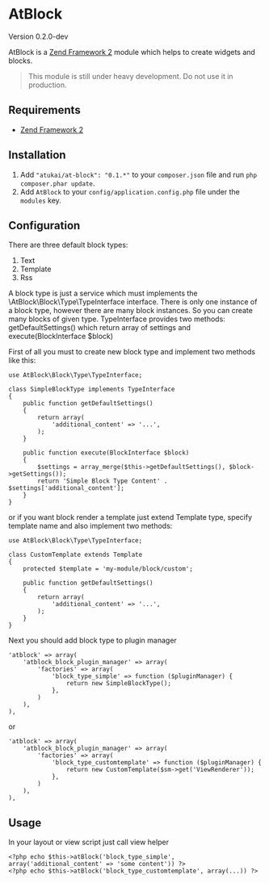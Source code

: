 # AtBlock

Version 0.2.0-dev

AtBlock is a [Zend Framework 2](http://framework.zend.com) module which helps to create widgets and blocks.

>This module is still under heavy development. Do not use it in production.

## Requirements

* [Zend Framework 2](https://github.com/zendframework/zf2)

## Installation

 1. Add `"atukai/at-block": "0.1.*"` to your `composer.json` file and run `php composer.phar update`.
 2. Add `AtBlock` to your `config/application.config.php` file under the `modules` key.

## Configuration

There are three default block types:

1. Text
2. Template
3. Rss

A block type is just a service which must implements the \AtBlock\Block\Type\TypeInterface interface.
There is only one instance of a block type, however there are many block instances. So you can create many blocks of
given type. TypeInterface provides two methods: getDefaultSettings() which return array of settings and
execute(BlockInterface $block)

First of all you must to create new block type and implement two methods like this:

```
use AtBlock\Block\Type\TypeInterface;

class SimpleBlockType implements TypeInterface
{
    public function getDefaultSettings()
    {
        return array(
            'additional_content' => '...',
        );
    }

    public function execute(BlockInterface $block)
    {
        $settings = array_merge($this->getDefaultSettings(), $block->getSettings());
        return 'Simple Block Type Content' . $settings['additional_content'];
    }
}
```

or if you want block render a template just extend Template type, specify template name and
also implement two methods:

```
use AtBlock\Block\Type\TypeInterface;

class CustomTemplate extends Template
{
    protected $template = 'my-module/block/custom';

    public function getDefaultSettings()
    {
        return array(
            'additional_content' => '...',
        );
    }
}
```

Next you should add block type to plugin manager

```
'atblock' => array(
    'atblock_block_plugin_manager' => array(
        'factories' => array(
            'block_type_simple' => function ($pluginManager) {
                return new SimpleBlockType();
            },
        )
    ),
),
```

or

```
'atblock' => array(
    'atblock_block_plugin_manager' => array(
        'factories' => array(
            'block_type_customtemplate' => function ($pluginManager) {
                return new CustomTemplate($sm->get('ViewRenderer'));
            },
        )
    ),
),
```

## Usage

In your layout or view script just call view helper

```
<?php echo $this->atBlock('block_type_simple', array('additional_content' => 'some content')) ?>
<?php echo $this->atBlock('block_type_customtemplate', array(...)) ?>
```